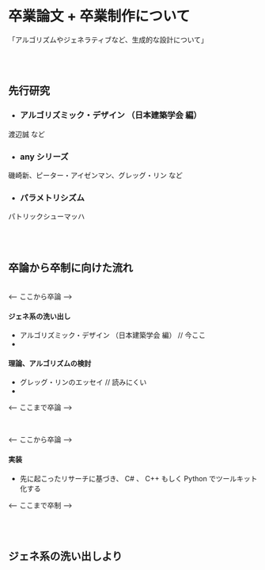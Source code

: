 <!-- preview : control + shift + M -->

<!--
git status 確認
git diff (shift + Z) X 2 差分
git add . 追加
git status 確認
git commit -m "hogehoge message" コミット（ローカル）
git push origin master プッシュ
 -->

# 卒業論文 + 卒業制作について  

「アルゴリズムやジェネラティブなど、生成的な設計について」

&nbsp;  
&nbsp;  

## 先行研究  
- ### アルゴリズミック・デザイン （日本建築学会 編）  
渡辺誠 など  

- ### any シリーズ  
磯崎新、ピーター・アイゼンマン、グレッグ・リン など  
- ### パラメトリシズム  
パトリックシューマッハ

&nbsp;  
&nbsp;  

## 卒論から卒制に向けた流れ  
&nbsp;  
<-- ここから卒論 -->
#### ジェネ系の洗い出し  
- アルゴリズミック・デザイン （日本建築学会 編） // 今ここ  
-


#### 理論、アルゴリズムの検討  
- グレッグ・リンのエッセイ // 読みにくい  
-   

<-- ここまで卒論 -->  

&nbsp;

<-- ここから卒論 -->  
#### 実装  
- 先に起こったリサーチに基づき、 C# 、 C++ もしく Python でツールキット化する  


<-- ここまで卒制 -->  

&nbsp;  
&nbsp;  

##  ジェネ系の洗い出しより  

